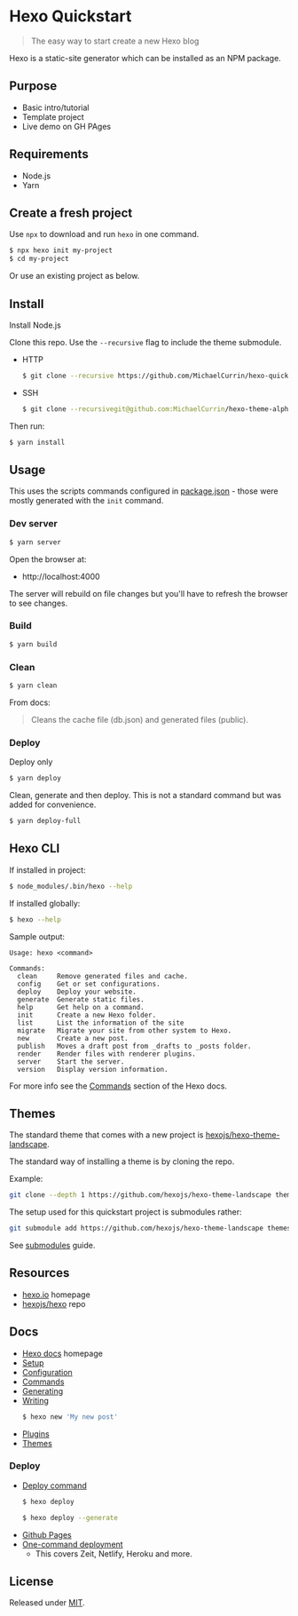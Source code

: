 # Hexo Quickstart
> The easy way to start create a new Hexo blog


Hexo is a static-site generator which can be installed as an NPM package.


## Purpose

- Basic intro/tutorial
- Template project
- Live demo on GH PAges



## Requirements

- Node.js
- Yarn


## Create a fresh project

Use `npx` to download and run `hexo` in one command.

```sh
$ npx hexo init my-project
$ cd my-project
```

Or use an existing project as below.


## Install

Install Node.js

Clone this repo. Use the `--recursive` flag to include the theme submodule.

- HTTP
    ```sh
    $ git clone --recursive https://github.com/MichaelCurrin/hexo-quickstart
    ```
- SSH
    ```sh
    $ git clone --recursivegit@github.com:MichaelCurrin/hexo-theme-alpha-dust.git
    ```

Then run:

```sh
$ yarn install
```


## Usage

This uses the scripts commands configured in [package.json](/package.json) - those were mostly generated with the `init` command.

### Dev server

```sh
$ yarn server
```

Open the browser at:

- http://localhost:4000

The server will rebuild on file changes but you'll have to refresh the browser to see changes.

### Build

```sh
$ yarn build
```

### Clean

```sh
$ yarn clean
```

From docs:

> Cleans the cache file (db.json) and generated files (public).

### Deploy

Deploy only

```sh
$ yarn deploy
```

Clean, generate and then deploy. This is not a standard command but was added for convenience.

```sh
$ yarn deploy-full
```


## Hexo CLI


If installed in project:

```sh
$ node_modules/.bin/hexo --help
```

If installed globally:

```sh
$ hexo --help
```

Sample output:

```
Usage: hexo <command>

Commands:
  clean     Remove generated files and cache.
  config    Get or set configurations.
  deploy    Deploy your website.
  generate  Generate static files.
  help      Get help on a command.
  init      Create a new Hexo folder.
  list      List the information of the site
  migrate   Migrate your site from other system to Hexo.
  new       Create a new post.
  publish   Moves a draft post from _drafts to _posts folder.
  render    Render files with renderer plugins.
  server    Start the server.
  version   Display version information.
```


For more info see the [Commands](https://hexo.io/docs/commands) section of the Hexo docs.


## Themes

The standard theme that comes with a new project is [hexojs/hexo-theme-landscape](https://github.com/hexojs/hexo-theme-landscape).

The standard way of installing a theme is by cloning the repo.

Example:

```sh
git clone --depth 1 https://github.com/hexojs/hexo-theme-landscape themes/landscape
```

The setup used for this quickstart project is submodules rather:

```sh
git submodule add https://github.com/hexojs/hexo-theme-landscape themes/landscape
```

See [submodules](https://gist.github.com/MichaelCurrin/38816f5a511b265eddaa60aa73362b04) guide.


## Resources

- [hexo.io](https://hexo.io/) homepage
- [hexojs/hexo](https://github.com/hexojs/hexo/) repo

## Docs

- [Hexo docs](https://hexo.io/docs/) homepage
- [Setup](https://hexo.io/docs/setup)
- [Configuration](https://hexo.io/docs/configuration.html)
- [Commands](https://hexo.io/docs/commands)
- [Generating](https://hexo.io/docs/generating)
- [Writing](https://hexo.io/docs/writing.html)
    ```sh
    $ hexo new 'My new post'
    ```
- [Plugins](http://hexo.io/plugins/)
- [Themes](http://hexo.io/themes/)

### Deploy

- [Deploy command](https://hexo.io/docs/commands#deploy)
    ```sh
    $ hexo deploy

    $ hexo deploy --generate
    ```
- [Github Pages](https://hexo.io/docs/github-pages)
- [One-command deployment](https://hexo.io/docs/one-command-deployment.html)
    - This covers Zeit, Netlify, Heroku and more.


## License

Released under [MIT](/LICENSE).
